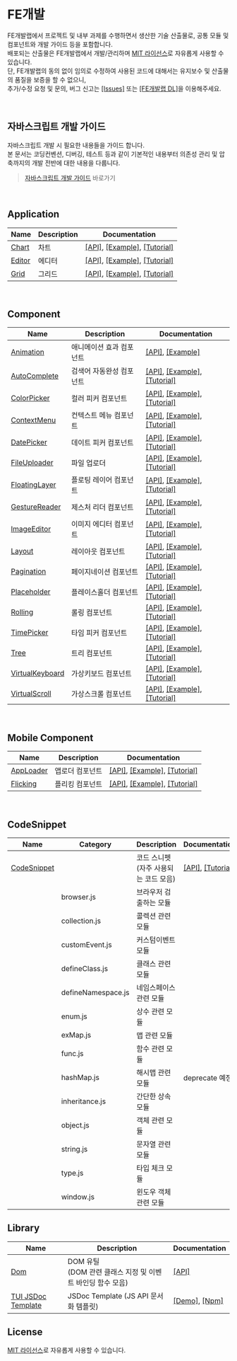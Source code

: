 FE개발
======================
FE개발랩에서 프로젝트 및 내부 과제를 수행하면서 생산한 기술 산출물로, 공통 모듈 및 컴포넌트와 개발 가이드 등을 포함합니다.<br>
배포되는 산출물은 FE개발랩에서 개발/관리하며 [MIT 라이선스](LICENSE)로 자유롭게 사용할 수 있습니다.<br>
단, FE개발랩의 동의 없이 임의로 수정하여 사용된 코드에 대해서는 유지보수 및 산출물의 품질을 보증을 할 수 없으니,<br>
추가/수정 요청 및 문의, 버그 신고는 [[Issues]](https://github.com/nhnent/fe.javascript/issues) 또는 [[FE개발랩 DL]](mailto:dl_javascript@nhnent.com)을 이용해주세요.<br>

<br>

## 자바스크립트 개발 가이드

자바스크립트 개발 시 필요한 내용들을 가이드 합니다.<br>
본 문서는 코딩컨벤션, 디버깅, 테스트 등과 같이 기본적인 내용부터 의존성 관리 및 압축까지의 개발 전반에 대한 내용을 다룹니다.

> [자바스크립트 개발 가이드](https://github.com/nhnent/fe.javascript/wiki) 바로가기

<br>

## Application

|Name|Description|Documentation|
| ---- | ---- | ---- |
|[Chart](https://github.com/nhnent/tui.chart)|차트|[[API]](https://nhnent.github.io/tui.chart/latest), [[Example]](https://nhnent.github.io/tui.chart/latest/tutorial-example01-01-bar-chart-basic.html), [[Tutorial]](https://github.com/nhnent/tui.chart/wiki/getting-started)|
|[Editor](https://github.com/nhnent/tui.editor)|에디터|[[API]](https://nhnent.github.io/tui.editor/api/latest/), [[Example]](https://nhnent.github.io/tui.editor/), [[Tutorial]](https://github.com/nhnent/tui.editor/wiki/Getting-Started)|
|[Grid](https://github.com/nhnent/tui.grid)|그리드|[[API]](https://nhnent.github.io/tui.grid/api), [[Example]](http://nhnent.github.io/tui.grid/api/tutorial-example01-basic.html), [[Tutorial]](https://github.com/nhnent/tui.grid/wiki/Getting-Started)|
 
<br>

## Component

|Name|Description|Documentation|
| ---- | ---- | ---- |
|[Animation](https://github.com/nhnent/tui.animation)|애니메이션 효과 컴포넌트| [[API]](https://nhnent.github.io/tui.animation/latest/), [[Example]](https://nhnent.github.io/tui.animation/latest/tutorial-example01-basic.html)|
|[AutoComplete](https://github.com/nhnent/tui.auto-complete)|검색어 자동완성 컴포넌트|[[API]](http://nhnent.github.io/tui.auto-complete/latest/), [[Example]](http://nhnent.github.io/tui.auto-complete/latest/tutorial-example01-basic.html), [[Tutorial]](https://github.com/nhnent/tui.auto-complete/wiki)|
|[ColorPicker](https://github.com/nhnent/tui.color-picker)|컬러 피커 컴포넌트|[[API]](http://nhnent.github.io/tui.color-picker/latest/), [[Example]](http://nhnent.github.io/tui.color-picker/latest/tutorial-example01-basic.html), [[Tutorial]](https://github.com/nhnent/tui.color-picker/wiki/Installation)|
|[ContextMenu](https://github.com/nhnent/tui.context-menu)|컨텍스트 메뉴 컴포넌트|[[API]](http://nhnent.github.io/tui.context-menu/latest/), [[Example]](http://nhnent.github.io/tui.context-menu/latest/tutorial-example01-basic.html), [[Tutorial]](https://github.com/nhnent/tui.context-menu/wiki/English-Version)|
|[DatePicker](https://github.com/nhnent/tui.date-picker)|데이트 피커 컴포넌트|[[API]](http://nhnent.github.io/tui.date-picker/latest/), [[Example]](https://nhnent.github.io/tui.date-picker/latest/tutorial-example01-basic.html), [[Tutorial]](https://github.com/nhnent/tui.date-picker/wiki/Getting-Started)|
|[FileUploader](http://nhnent.github.io/tui.file-uploader)|파일  업로더|[[API]](http://nhnent.github.io/tui.file-uploader/latest/), [[Example]](https://nhnent.github.io/tui.file-uploader/latest/tutorial-example01-basic.html), [[Tutorial]](https://github.com/nhnent/tui.file-uploader/wiki/Tutorial)|
|[FloatingLayer](https://github.com/nhnent/tui.floating-layer)|플로팅 레이어 컴포넌트|[[API]](http://nhnent.github.io/tui.floating-layer/latest/), [[Example]](https://nhnent.github.io/tui.floating-layer/latest/tutorial-example01-basic.html), [[Tutorial]](https://github.com/nhnent/tui.floating-layer/wiki/English-Version)|
|[GestureReader](https://github.com/nhnent/tui.gesture-reader)|제스처 리더 컴포넌트|[[API]](http://nhnent.github.io/tui.gesture-reader/latest/), [[Example]](http://nhnent.github.io/tui.gesture-reader/latest/tutorial-example01-basic.html), [[Tutorial]](https://github.com/nhnent/tui.gesture-reader/wiki/English-Version)|
|[ImageEditor](https://github.com/nhnent/tui.image-editor)|이미지 에디터 컴포넌트|[[API]](http://nhnent.github.io/tui.image-editor/latest/), [[Example]](http://nhnent.github.io/tui.image-editor/latest/tutorial-example01-basic.html), [[Tutorial]](https://github.com/nhnent/tui.image-editor/wiki/Basic-Tutorial)|
|[Layout](https://github.com/nhnent/tui.layout)|레이아웃 컴포넌트|[[API]](http://nhnent.github.io/tui.layout/latest/), [[Example]](https://nhnent.github.io/tui.layout/latest/tutorial-example01-basic.html), [[Tutorial]](https://github.com/nhnent/tui.layout/wiki/English-Version)|
|[Pagination](https://github.com/nhnent/tui.pagination/)|페이지네이션 컴포넌트|[[API]](https://nhnent.github.io/tui.pagination/latest/), [[Example]](https://nhnent.github.io/tui.pagination/latest/tutorial-example01-basic.html), [[Tutorial]](https://github.com/nhnent/tui.pagination/wiki/Getting-Started)|
|[Placeholder](https://github.com/nhnent/tui.placeholder)|플레이스홀더 컴포넌트|[[API]](http://nhnent.github.io/tui.placeholder/latest/), [[Example]](https://nhnent.github.io/tui.placeholder/latest/tutorial-example01-basic.html), [[Tutorial]](https://github.com/nhnent/tui.placeholder/wiki/English-Version)|
|[Rolling](https://github.com/nhnent/tui.rolling)|롤링 컴포넌트|[[API]](http://nhnent.github.io/tui.rolling/latest/), [[Example]](http://nhnent.github.io/tui.rolling/latest/tutorial-example01-basic.html), [[Tutorial]](https://github.com/nhnent/tui.rolling/wiki/English-Version)|
|[TimePicker](https://github.com/nhnent/tui.time-picker)|타임 피커 컴포넌트|[[API]](https://nhnent.github.io/tui.time-picker/latest/), [[Example]](https://nhnent.github.io/tui.time-picker/latest/tutorial-example01-basic.html), [[Tutorial]](https://github.com/nhnent/tui.time-picker/wiki/Getting-Started)|
|[Tree](https://github.com/nhnent/tui.tree)|트리 컴포넌트|[[API]](http://nhnent.github.io/tui.tree/latest/), [[Example]](https://nhnent.github.io/tui.tree/latest/tutorial-example01-basic.html), [[Tutorial]](https://github.com/nhnent/tui.tree/wiki/Tutorial)|
|[VirtualKeyboard](https://github.com/nhnent/tui.virtual-keyboard)|가상키보드 컴포넌트|[[API]](http://nhnent.github.io/tui.virtual-keyboard/latest/), [[Example]](https://nhnent.github.io/tui.virtual-keyboard/latest/tutorial-example01-basic.html), [[Tutorial]](https://github.com/nhnent/tui.virtual-keyboard/wiki/English-Version)|
|[VirtualScroll](https://github.com/nhnent/tui.virtual-scroll)|가상스크롤 컴포넌트|[[API]](https://nhnent.github.io/tui.virtual-scroll/latest/), [[Example]](https://nhnent.github.io/tui.virtual-scroll/latest/tutorial-example01-basic.html), [[Tutorial]](https://github.com/nhnent/tui.virtual-scroll/wiki/getting-started)|

<br>

## Mobile Component

|Name|Description|Documentation|
| ---- | ---- | ---- |
|[AppLoader](https://github.com/nhnent/tui.app-loader)|앱로더 컴포넌트|[[API]](http://nhnent.github.io/tui.app-loader/latest/), [[Example]](http://nhnent.github.io/tui.app-loader/latest/tutorial-example01-basic.html), [[Tutorial]](https://github.com/nhnent/tui.app-loader/wiki/TUI-AppLoader-2.0.0-Migration-Guide)|
|[Flicking](https://github.com/nhnent/tui.flicking/)|플리킹 컴포넌트|[[API]](http://nhnent.github.io/tui.flicking/latest/), [[Example]](https://nhnent.github.io/tui.flicking/latest/tutorial-example01-basic.html), [[Tutorial]](https://github.com/nhnent/tui.flicking/wiki/English-Version)|

<br>

## CodeSnippet

|Name|Category|Description|Documentation|
| ---- | ---- | ---- | ---- |
|[CodeSnippet](https://github.com/nhnent/tui.code-snippet/)||코드 스니펫<br>(자주 사용되는 코드 모음)|[[API]](https://nhnent.github.io/tui.code-snippet/latest/), [[Tutorial]](https://github.com/nhnent/fe.javascript/wiki/Toast-UI-CodeSnippet)|
| |browser.js|브라우저 검출하는 모듈||
| |collection.js|콜렉션 관련 모듈||
| |customEvent.js|커스텀이벤트 모듈||
| |defineClass.js|클래스 관련 모듈||
| |defineNamespace.js|네임스페이스 관련 모듈||
| |enum.js|상수 관련 모듈||
| |exMap.js|맵 관련 모듈||
| |func.js|함수 관련 모듈||
| |hashMap.js|해시맵 관련 모듈|deprecate 예정|
| |inheritance.js|간단한 상속 모듈||
| |object.js|객체 관련 모듈||
| |string.js|문자열 관련 모듈||
| |type.js|타입 체크 모듈||
| |window.js|윈도우 객체 관련 모듈||

## Library

|Name|Description| Documentation |
| ---- | ---- | ---- |
|[Dom](https://github.com/nhnent/tui.dom)|DOM 유틸<br>(DOM 관련 클래스 지정 및 이벤트 바인딩 함수 모음)|[[API]](http://nhnent.github.io/tui.dom/latest/)|
|[TUI JSDoc Template](https://github.com/nhnent/tui.jsdoc-template)|JSDoc Template (JS API 문서화 템플릿) | [[Demo]](https://nhnent.github.io/tui.jsdoc-template/latest/), [[Npm]](https://www.npmjs.com/package/tui-jsdoc-template)|

## License

[MIT 라이선스](LICENSE)로 자유롭게 사용할 수 있습니다.
